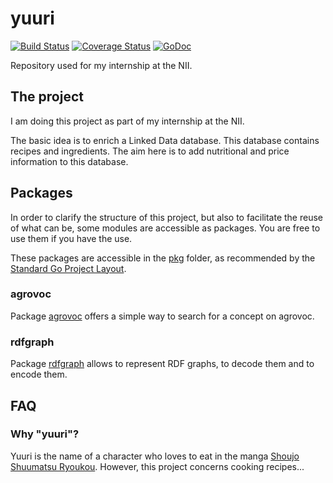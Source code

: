 # yuuri

[![Build Status](https://travis-ci.org/johynpapin/yuuri.svg?branch=master)](https://travis-ci.org/johynpapin/yuuri)
[![Coverage Status](https://coveralls.io/repos/github/johynpapin/yuuri/badge.svg?branch=master)](https://coveralls.io/github/johynpapin/yuuri?branch=master)
[![GoDoc](https://godoc.org/github.com/johynpapin/yuuri?status.svg)](https://godoc.org/github.com/johynpapin/yuuri)

Repository used for my internship at the NII.

## The project

I am doing this project as part of my internship at the NII.

The basic idea is to enrich a Linked Data database. This database contains recipes and ingredients. The aim here is to add nutritional and price information to this database.

## Packages

In order to clarify the structure of this project, but also to facilitate the reuse of what can be, some modules are accessible as packages. You are free to use them if you have the use.

These packages are accessible in the [pkg](pkg) folder, as recommended by the [Standard Go Project Layout](https://github.com/golang-standards/project-layout).

### agrovoc

Package [agrovoc](pkg/agrovoc) offers a simple way to search for a concept on agrovoc.

### rdfgraph

Package [rdfgraph](pkg/rdfgraph) allows to represent RDF graphs, to decode them and to encode them.

## FAQ

### Why "yuuri"?

Yuuri is the name of a character who loves to eat in the manga [Shoujo Shuumatsu Ryoukou](http://girls-last-tour.com/). However, this project concerns cooking recipes...